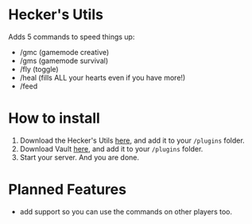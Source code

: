 # Hecker's Utils
Adds 5 commands to speed things up:
  - /gmc (gamemode creative)
  - /gms (gamemode survival)
  - /fly (toggle)
  - /heal (fills ALL your hearts even if you have more!)
  - /feed

# How to install
1. Download the Hecker's Utils [here](https://github.com/Hecker-01/HeckersUtilsPlugin/releases/tag/Latest), and add it to your `/plugins` folder.
2. Download Vault [here](https://www.spigotmc.org/resources/vault.34315/), and add it to your `/plugins` folder.
3. Start your server.
And you are done.

# Planned Features
- add support so you can use the commands on other players too.
